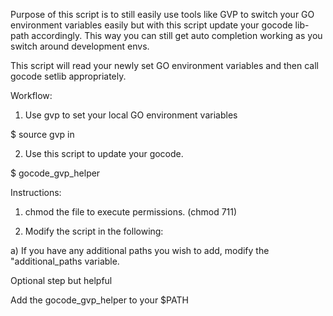 Purpose of this script is to still easily use tools like GVP to switch your GO environment variables easily but with this script update your gocode lib-path accordingly. This way you can still get auto completion working as you switch around development envs.

This script will read your newly set GO environment variables and then call gocode setlib appropriately.

Workflow:

1) Use gvp to set your local GO environment variables

$ source gvp in

2) Use this script to update your gocode.

$ gocode_gvp_helper

Instructions:

1) chmod the file to execute permissions. (chmod 711)

2) Modify the script in the following:
  
  a) If you have any additional paths you wish to add, modify the "additional_paths variable.

Optional step but helpful

Add the gocode_gvp_helper to your $PATH
